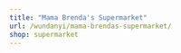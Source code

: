```yaml
---
title: "Mama Brenda's Supermarket"
url: /wundanyi/mama-brendas-supermarket/
shop: supermarket
---
```

